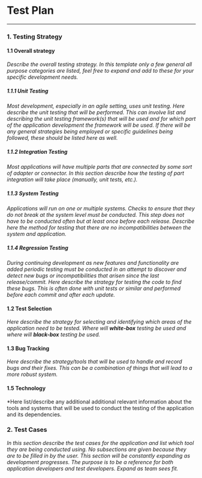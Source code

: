 # Test Plan
---

### 1. Testing Strategy


#### 1.1 Overall strategy
*Describe the overall testing strategy. In this template only a few general all purpose categories are listed, feel free to expand and add to these for your specific development needs.*

##### 1.1.1 Unit Testing
*Most development, especially in an agile setting, uses unit testing. Here describe the unit testing that will be performed. This can involve list and describing the unit testing framework(s) that will be used and for which part of the application development the framework will be used. If there will be any general strategies being employed or specific guidelines being followed, these should be listed here as well.*

##### 1.1.2 Integration Testing  
*Most applications will have multiple parts that are connected by some sort of adapter or connector. In this section describe how the testing of part integration will take place (manually, unit tests, etc.).*

##### 1.1.3 System Testing
*Applications will run on one or multiple systems. Checks to ensure that they do not break at the system level must be conducted. This step does not have to be conducted often but at least once before each release. Describe here the method for testing that there are no incompatibilities between the system and application.*

##### 1.1.4 Regression Testing
*During continuing development as new features and functionality are added periodic testing must be conducted in an attempt to discover and detect new bugs or incompatibilities that arisen since the last release/commit. Here describe the strategy for testing the code to find these bugs. This is often done with unit tests or similar and performed before each commit and after each update.*

#### 1.2 Test Selection
*Here describe the strategy for selecting and identifying which areas of the application need to be tested. Where will **white-box** testing be used and where will **black-box** testing be used.* 

#### 1.3 Bug Tracking
*Here describe the strategy/tools that will be used to handle and record bugs and their fixes. This can be a combination of things that will lead to a more robust system.*

#### 1.5 Technology
*Here list/describe any additional additional relevant information about the tools and systems that will be used to conduct the testing of the application and its dependencies.

### 2. Test Cases
*In this section describe the test cases for the application and list which tool they are being conducted using. No subsections are given because they are to be filled in by the user. This section will be constantly expanding as development progresses. The purpose is to be a reference for both application developers and test developers. Expand as team sees fit.*

